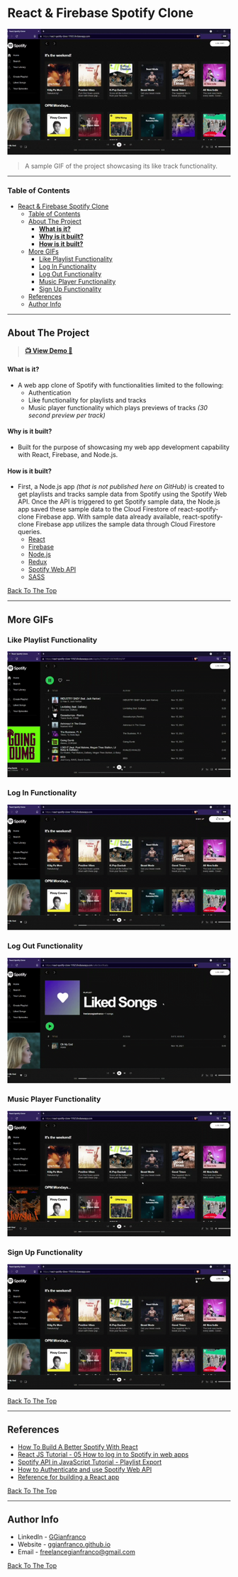 # React & Firebase Spotify Clone

![Project Image](./imges/../images/like-track.gif)

> A sample GIF of the project showcasing its like track functionality.

---

### Table of Contents

- [React & Firebase Spotify Clone](#react--firebase-spotify-clone)
    - [Table of Contents](#table-of-contents)
  - [About The Project](#about-the-project)
      - [**What is it?**](#what-is-it)
      - [**Why is it built?**](#why-is-it-built)
      - [**How is it built?**](#how-is-it-built)
  - [More GIFs](#more-gifs)
    - [Like Playlist Functionality](#like-playlist-functionality)
    - [Log In Functionality](#log-in-functionality)
    - [Log Out Functionality](#log-out-functionality)
    - [Music Player Functionality](#music-player-functionality)
    - [Sign Up Functionality](#sign-up-functionality)
  - [References](#references)
  - [Author Info](#author-info)

---

## About The Project

> [**📺 View Demo 👀**](https://react-spotify-clone-11925.firebaseapp.com/)

#### **What is it?**

- A web app clone of Spotify with functionalities limited to the following:
  - Authentication
  - Like functionality for playlists and tracks
  - Music player functionality which plays previews of tracks _(30 second preview per track)_

#### **Why is it built?**

- Built for the purpose of showcasing my web app development capability with React, Firebase, and Node.js.

#### **How is it built?**

- First, a Node.js app _(that is not published here on GitHub)_ is created to get playlists and tracks sample data from Spotify using the Spotify Web API. Once the API is triggered to get Spotify sample data, the Node.js app saved these sample data to the Cloud Firestore of react-spotify-clone Firebase app. With sample data already available, react-spotify-clone Firebase app utilizes the sample data through Cloud Firestore queries.
  - [React](https://reactjs.org/)
  - [Firebase](https://firebase.google.com/)
  - [Node.js](https://nodejs.org/en/)
  - [Redux](https://redux.js.org/)
  - [Spotify Web API](https://developer.spotify.com/documentation/web-api/)
  - [SASS](https://sass-lang.com/)

[Back To The Top](#read-me-template)

---

## More GIFs

### Like Playlist Functionality

![Project Image](./imges/../images/like-playlist.gif)

### Log In Functionality

![Project Image](./imges/../images/log-in-log-out.gif)

### Log Out Functionality

![Project Image](./imges/../images/log-out.gif)

### Music Player Functionality

![Project Image](./imges/../images/play-track-playlist.gif)

### Sign Up Functionality

![Project Image](./imges/../images/sign-up.gif)

[Back To The Top](#read-me-template)

---

## References

- [How To Build A Better Spotify With React](https://youtu.be/Xcet6msf3eE)
- [React JS Tutorial - 05 How to log in to Spotify in web apps](https://youtu.be/G_WFk4wg9fk)
- [Spotify API in JavaScript Tutorial - Playlist Export](https://youtu.be/Bk90lT6ne3g)
- [How to Authenticate and use Spotify Web API](https://youtu.be/1vR3m0HupGI)
- [Reference for building a React app](https://youtu.be/1_IYL9ZMR_Y)

[Back To The Top](#read-me-template)

---

## Author Info

- LinkedIn - [GGianfranco](https://www.linkedin.com/in/ggianfranco/)
- Website - [ggianfranco.github.io](https://ggianfranco.github.io)
- Email - freelancegianfranco@gmail.com

[Back To The Top](#read-me-template)
